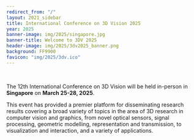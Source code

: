 ```yaml
---
redirect_from: "/"
layout: 2021_sidebar
title: International Conference on 3D Vision 2025
year: 2025
banner-image: img/2025/singapore.jpg
banner-title: Welcome to 3DV 2025
header-image: img/2025/3dv2025_banner.png
background: FF9900
favicon: "img/2025/3dv.ico"
---
```


<!-- <div style="border: 2px solid #467CFD; padding: 15px; text-align: left">
<i>Registration is now open: <a href="https://3dvconf.github.io/2025/registration/">Register here</a>.
<br><br>

For any visa related questions, please directly contact Ms. Jrene Müller (<a href="mailto:jrene.mueller@geod.baug.ethz.ch">jrene.mueller@geod.baug.ethz.ch</a>).
<br><br>

Early Registration Deadline: <b>January 14, 2025</b><br>
Regular Regular Registration Deadline: <b>March 10, 2025</b>
</i>

</div> -->
<br/>
<!-- <div style="border: 2px solid #CCCCCC; padding: 15px; text-align: center">
<i>The list of accepted papers is now <a href="https://docs.google.com/spreadsheets/d/1E8d6-TNK-EfwGjcuRBag4UOt4yB48fZt868nL885d1o/edit#gid=1793029531">available</a>.
</i>
</div> -->

The 12th International Conference on 3D Vision will be held in-person in **Singapore** on **March 25-28, 2025**.

This event has provided a premier platform for disseminating research results covering a broad variety of topics in the area of 3D research in computer vision and graphics, from novel optical sensors, signal processing, geometric modelling, representation and transmission, to visualization and interaction, and a variety of applications. 

<!-- <br>
**[Keynote Speakers]({{site.url}}/2022/keynotes)**

<div class="row">
	<div class="col-md-4 align-self-center profile crop" >
		<a href="http://www0.cs.ucl.ac.uk/staff/L.Agapito/">
		<img alt="{{chair.name}}" src="{{site.url}}/img/2022/people/agapito.jpeg"></a>
		<b>Lourdes Agapito</b><br><br><br>
	</div>
	<div class="col-md-3 align-self-center profile crop" >
		<a href="https://www2.cs.sfu.ca/~furukawa/">
		<img alt="{{chair.name}}" src="{{site.url}}/img/2022/people/furukawa.jpeg"></a>
		<b>Yasutaka Furukawa</b><br><br><br>
	</div>
	<div class="col-md-3 align-self-center profile crop" >
		<a href="https://ait.ethz.ch/people/hilliges/">
		<img alt="{{chair.name}}" src="{{site.url}}/img/2022/people/otmarhilliges.jpg"></a>
		<b>Otmar Hilliges</b><br><br><br>
	</div>
	<div class="col-md-4 align-self-center profile crop" >
		<a href="https://www2.eecs.berkeley.edu/Faculty/Homepages/kanazawa.html">
		<img alt="{{chair.name}}" src="{{site.url}}/img/2022/people/kanazawa.jpg"></a>
		<b>Angjoo Kanazawa</b><br>
	</div>
	<div class="col-md-3 align-self-center profile crop" >
		<a href="https://vincentlepetit.github.io/ ">
		<img alt="{{chair.name}}" src="{{site.url}}/img/2022/people/vincent_lepetit_hawai.jpg"></a>
		<b>Vincent Lepetit</b><br>
	</div>
	<div class="col-md-3 align-self-center profile crop" >
		<a href="https://niessnerlab.org/">
		<img alt="{{chair.name}}" src="{{site.url}}/img/2022/people/niessner.jpg"></a>
		<b>Matthias Niessner</b><br>
	</div>
</div>

<br>
<br>

**Please check the following pages for more infomation**:
* [Latest News]({{site.url}}/{{page.year}}/news)
* [Call for Papers]({{site.url}}/{{page.year}}/call-for-papers)
* [Important Dates]({{site.url}}/{{page.year}}/dates)

**Organizers**:
* [ETHZ](https://ethz.ch/) -->
